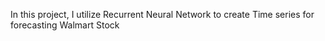 In this project, I utilize Recurrent Neural Network to create Time series for forecasting Walmart Stock 
